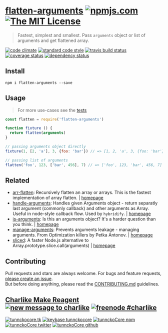 # [flatten-arguments][author-www-url] [![npmjs.com][npmjs-img]][npmjs-url] [![The MIT License][license-img]][license-url] 

> Fastest, simplest and smallest. Pass `arguments` object or list of arguments and get flattened array.

[![code climate][codeclimate-img]][codeclimate-url] [![standard code style][standard-img]][standard-url] [![travis build status][travis-img]][travis-url] [![coverage status][coveralls-img]][coveralls-url] [![dependency status][david-img]][david-url]


## Install
```
npm i flatten-arguments --save
```


## Usage
> For more use-cases see the [tests](./test.js)

```js
const flatten = require('flatten-arguments')

function fixture () {
  return flatten(arguments)
}

// passing arguments object directly
fixture(1, [2, 'a'], 3, {foo: 'bar'}) // => [1, 2, 'a', 3, {foo: 'bar'}]

// passing list of arguments
flatten('foo', 123, ['bar', 456], 7) // => ['foo', 123, 'bar', 456, 7]
```


## Related
* [arr-flatten](https://www.npmjs.com/package/arr-flatten): Recursively flatten an array or arrays. This is the fastest implementation of array flatten. | [homepage](https://github.com/jonschlinkert/arr-flatten)
* [handle-arguments](https://www.npmjs.com/package/handle-arguments): Handles given Arguments object - return separatly last argument (commonly callback) and other arguments as Array. Useful in node-style callback flow. Used by `hybridify`. | [homepage](https://github.com/hybridables/handle-arguments)
* [is-arguments](https://www.npmjs.com/package/is-arguments): Is this an arguments object? It's a harder question than you think. | [homepage](https://github.com/ljharb/is-arguments)
* [manage-arguments](https://www.npmjs.com/package/manage-arguments): Prevents arguments leakage - managing arguments. From Optimization killers by Petka Antonov. | [homepage](https://github.com/tunnckocore/manage-arguments)
* [sliced](https://www.npmjs.com/package/sliced): A faster Node.js alternative to Array.prototype.slice.call(arguments) | [homepage](https://github.com/aheckmann/sliced)


## Contributing
Pull requests and stars are always welcome. For bugs and feature requests, [please create an issue](https://github.com/tunnckoCore/flatten-arguments/issues/new).  
But before doing anything, please read the [CONTRIBUTING.md](./CONTRIBUTING.md) guidelines.


## [Charlike Make Reagent](http://j.mp/1stW47C) [![new message to charlike][new-message-img]][new-message-url] [![freenode #charlike][freenode-img]][freenode-url]

[![tunnckocore.tk][author-www-img]][author-www-url] [![keybase tunnckocore][keybase-img]][keybase-url] [![tunnckoCore npm][author-npm-img]][author-npm-url] [![tunnckoCore twitter][author-twitter-img]][author-twitter-url] [![tunnckoCore github][author-github-img]][author-github-url]


[npmjs-url]: https://www.npmjs.com/package/flatten-arguments
[npmjs-img]: https://img.shields.io/npm/v/flatten-arguments.svg?label=flatten-arguments

[license-url]: https://github.com/tunnckoCore/flatten-arguments/blob/master/LICENSE
[license-img]: https://img.shields.io/badge/license-MIT-blue.svg


[codeclimate-url]: https://codeclimate.com/github/tunnckoCore/flatten-arguments
[codeclimate-img]: https://img.shields.io/codeclimate/github/tunnckoCore/flatten-arguments.svg

[travis-url]: https://travis-ci.org/tunnckoCore/flatten-arguments
[travis-img]: https://img.shields.io/travis/tunnckoCore/flatten-arguments.svg

[coveralls-url]: https://coveralls.io/r/tunnckoCore/flatten-arguments
[coveralls-img]: https://img.shields.io/coveralls/tunnckoCore/flatten-arguments.svg

[david-url]: https://david-dm.org/tunnckoCore/flatten-arguments
[david-img]: https://img.shields.io/david/tunnckoCore/flatten-arguments.svg

[standard-url]: https://github.com/feross/standard
[standard-img]: https://img.shields.io/badge/code%20style-standard-brightgreen.svg


[author-www-url]: http://www.tunnckocore.tk
[author-www-img]: https://img.shields.io/badge/www-tunnckocore.tk-fe7d37.svg

[keybase-url]: https://keybase.io/tunnckocore
[keybase-img]: https://img.shields.io/badge/keybase-tunnckocore-8a7967.svg

[author-npm-url]: https://www.npmjs.com/~tunnckocore
[author-npm-img]: https://img.shields.io/badge/npm-~tunnckocore-cb3837.svg

[author-twitter-url]: https://twitter.com/tunnckoCore
[author-twitter-img]: https://img.shields.io/badge/twitter-@tunnckoCore-55acee.svg

[author-github-url]: https://github.com/tunnckoCore
[author-github-img]: https://img.shields.io/badge/github-@tunnckoCore-4183c4.svg

[freenode-url]: http://webchat.freenode.net/?channels=charlike
[freenode-img]: https://img.shields.io/badge/freenode-%23charlike-5654a4.svg

[new-message-url]: https://github.com/tunnckoCore/ama
[new-message-img]: https://img.shields.io/badge/ask%20me-anything-green.svg